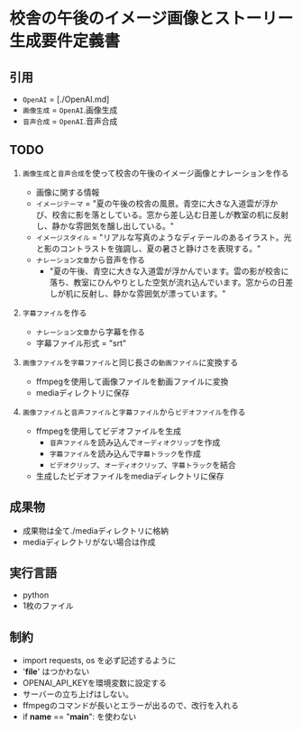 # 校舎の午後のイメージ画像とストーリー生成要件定義書

## 引用
- `OpenAI` = [./OpenAI.md] 
- `画像生成` = `OpenAI`.画像生成
- `音声合成` = `OpenAI`.音声合成


## TODO
1.  `画像生成`と`音声合成`を使って校舎の午後のイメージ画像とナレーションを作る
    - 画像に関する情報
    - `イメージテーマ` = "夏の午後の校舎の風景。青空に大きな入道雲が浮かび、校舎に影を落としている。窓から差し込む日差しが教室の机に反射し、静かな雰囲気を醸し出している。" 
    - `イメージスタイル` = "リアルな写真のようなディテールのあるイラスト。光と影のコントラストを強調し、夏の暑さと静けさを表現する。"
    - `ナレーション文章`から音声を作る
      - "夏の午後、青空に大きな入道雲が浮かんでいます。雲の影が校舎に落ち、教室にひんやりとした空気が流れ込んでいます。窓からの日差しが机に反射し、静かな雰囲気が漂っています。"

2. `字幕ファイル`を作る
    - `ナレーション文章`から字幕を作る
    - 字幕ファイル形式 = "srt"

3. `画像ファイル`を`字幕ファイル`と同じ長さの`動画ファイル`に変換する
    - ffmpegを使用して画像ファイルを動画ファイルに変換
    - mediaディレクトリに保存

4. `画像ファイル`と`音声ファイル`と`字幕ファイル`から`ビデオファイル`を作る
    - ffmpegを使用してビデオファイルを生成
      - `音声ファイル`を読み込んで`オーディオクリップ`を作成 
      - `字幕ファイル`を読み込んで`字幕トラック`を作成
      - `ビデオクリップ`、`オーディオクリップ`、`字幕トラック`を結合
    - 生成したビデオファイルをmediaディレクトリに保存

## 成果物
- 成果物は全て./mediaディレクトリに格納
- mediaディレクトリがない場合は作成

## 実行言語
- python 
- 1枚のファイル

## 制約
- import requests, os を必ず記述するように
- '__file__' はつかわない
- OPENAI_API_KEYを環境変数に設定する
- サーバーの立ち上げはしない。
- ffmpegのコマンドが長いとエラーが出るので、改行を入れる
- if __name__ == "__main__": を使わない